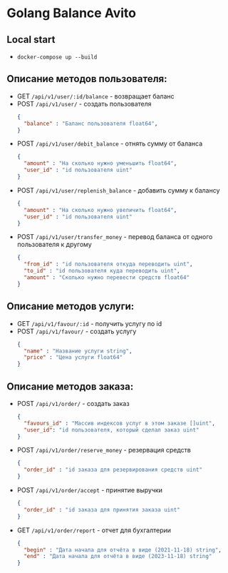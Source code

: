 # Golang Balance Avito

## Local start

- <code>docker-compose up --build</code>

## Описание методов пользователя:
- GET <code>/api/v1/user/:id/balance</code> - возвращает баланс
- POST <code>/api/v1/user/</code> - создать пользователя
  ```json
  { 
    "balance" : "Баланс пользователя float64",
  } 
  ```
- POST <code>/api/v1/user/debit_balance</code> -  отнять сумму от баланса
  ```json
  { 
    "amount" : "На сколько нужно уменьшить float64",
    "user_id" : "id пользователя uint"
  } 
  ```
- POST <code>/api/v1/user/replenish_balance</code> - добавить сумму к балансу
  ```json
  { 
    "amount" : "На сколько нужно увеличить float64",
    "user_id" : "id пользователя uint"
  } 
  ```
- POST <code>/api/v1/user/transfer_money</code> - перевод баланса от одного пользователя к другому
  ```json
  { 
    "from_id" : "id пользователя откуда переводить uint",
    "to_id" : "id пользователя куда переводить uint",
    "amount" : "Сколько нужно перевести средств float64"
  }
  ```

## Описание методов услуги:
- GET <code>/api/v1/favour/:id</code> - получить услугу по id
- POST <code>/api/v1/favour/</code> - создать услугу
  ```json
  { 
    "name" : "Название услуги string",
    "price" : "Цена услуги float64"
  } 
  ```

## Описание методов заказа:
- POST <code>/api/v1/order/</code> - создать заказ
  ```json
  { 
    "favours_id" : "Массив индексов услуг в этом заказе []uint",
    "user_id": "id пользователя, который сделал заказ uint"
  } 
  ```
- POST <code>/api/v1/order/reserve_money</code> - резервация средств
  ```json
  { 
    "order_id" : "id заказа для резервирования средств uint"
  } 
  ```
- POST <code>/api/v1/order/accept</code> - принятие выручки 
  ```json
  { 
    "order_id" : "id заказа для принятия заказа uint"
  } 
  ```
- GET <code>/api/v1/order/report</code> - отчет для бухгалтерии
  ```json
  {
    "begin" : "Дата начала для отчёта в виде (2021-11-18) string", 
    "end" : "Дата начала для отчёта в виде (2023-11-18) string"
  } 
  ```
